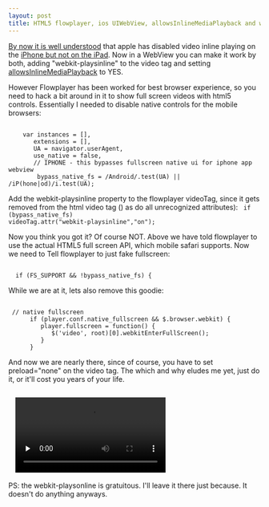 ```yaml
---
layout: post
title: HTML5 flowplayer, ios UIWebView, allowsInlineMediaPlayback and webkit-playsinline
---
```

[By now it is well understood](http://blog.millermedeiros.com/unsolved-html5-video-issues-on-ios/) 
that apple has disabled video inline playing on the [iPhone but not on the iPad](http://roblaplaca.com/blog/2010/04/14/ipad-and-iphone-html5-video-autoplay/). 
Now in a WebView you can make it work by both, adding "webkit-playsinline" to the video tag and setting 
[allowsInlineMediaPlayback](http://developer.apple.com/library/ios/#documentation/uikit/reference/UIWebView_Class/Reference/Reference.html) to YES.

However Flowplayer has been worked for best browser experience, so you need to hack a bit around in it to show full screen videos with html5 controls. Essentially I needed to disable native controls for the mobile browsers:

<code>
    var instances = [],
       extensions = [],
       UA = navigator.userAgent,
       use_native = false,
       // IPHONE - this bypasses fullscreen native ui for iphone app webview
        bypass_native_fs = /Android/.test(UA) || /iP(hone|od)/i.test(UA);
</code>


Add the webkit-playsinline property to the flowplayer videoTag, since it gets removed from the html video tag () as do all unrecognized attributes):
<code>
    if (bypass_native_fs) videoTag.attr("webkit-playsinline","on");
</code>

Now you think you got it? Of course NOT. Above we have told flowplayer to use the actual HTML5 full screen API, which mobile safari supports. Now we need to Tell flowplayer to just fake fullscreen:

<code>
  if (FS_SUPPORT && !bypass_native_fs) {
</code>

While we are at it, lets also remove this goodie:

<code>
 // native fullscreen
      if (player.conf.native_fullscreen && $.browser.webkit) {
         player.fullscreen = function() {
            $('video', root)[0].webkitEnterFullScreen();
         }
      }
</code>


And now we are nearly there, since of course, you have to set preload="none" on the video tag. The which and why eludes me yet, just do it, or it'll cost you years of your life.

<code>
  <video preload="none" webkit-playsinline>
      <source src="${url}"/>
  </video>
</code>

PS: the webkit-playsonline is gratuitous. I'll leave it there just because. It doesn't do anything anyways.